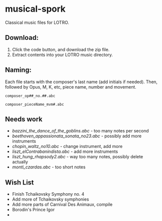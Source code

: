 # musical-spork
Classical music files for LOTRO.

## Download:
1. Click the code button, and download the zip file.
2. Extract contents into your LOTRO music directory.

## Naming:
Each file starts with the composer's last name (add initials if needed).  Then, followed by Opus, M, K, etc, piece name, number and movement.
```
composer_op##_no.##.abc
```
```
composer_pieceName_mvm#.abc
```

## Needs work
* *bazzini_the_dance_of_the_goblins.abc* - too many notes per second
* *beethoven_appassionata_sonata_no23.abc* - possibly add more instruments
* *chopin_waltz_no10.abc* - change instrument, add more
* *liszt_elContrabanindista.abc* - add more instruments
* *liszt_hung_rhapsody2.abc* - way too many notes, possibly delete actually
* *monti_czardas.abc* - too short notes

## Wish List
* Finish Tchaikovsky Symphony no. 4
* Add more of Tchaikovsky symphonies
* Add more parts of Carnival Des Animaux, compile
* Borodin's Prince Igor
* 